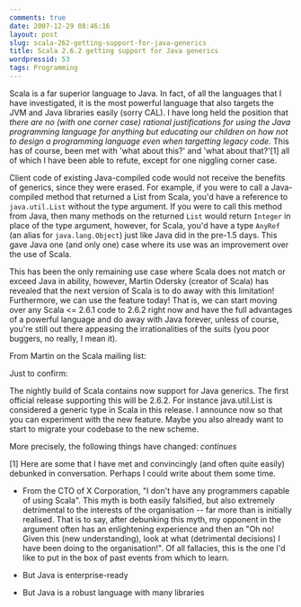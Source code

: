 ```yaml
---
comments: true
date: 2007-12-29 08:46:16
layout: post
slug: scala-262-getting-support-for-java-generics
title: Scala 2.6.2 getting support for Java generics
wordpressid: 53
tags: Programming
---
```


Scala is a far superior language to Java. In fact, of all the languages that I have investigated, it is the most powerful language that also targets the JVM and Java libraries easily (sorry CAL). I have long held the position that _there are no (with one corner case) rational justifications for using the Java programming language for anything but educating our children on how not to design a programming language even when targetting legacy code_. This has of course, been met with 'what about this?' and 'what about that?'[1] all of which I have been able to refute, except for one niggling corner case.

Client code of existing Java-compiled code would not receive the benefits of generics, since they were erased. For example, if you were to call a Java-compiled method that returned a List<Integer> from Scala, you'd have a reference to `java.util.List` without the type argument. If you were to call this method from Java, then many methods on the returned `List` would return `Integer` in place of the type argument, however, for Scala, you'd have a type `AnyRef` (an alias for `java.lang.Object`) just like Java did in the pre-1.5 days. This gave Java one (and only one) case where its use was an improvement over the use of Scala.

This has been the only remaining use case where Scala does not match or exceed Java in ability, however, Martin Odersky (creator of Scala) has revealed that the next version of Scala is to do away with this limitation! Furthermore, we can use the feature today! That is, we can start moving over any Scala <= 2.6.1 code to 2.6.2 right now and have the full advantages of a powerful language and do away with Java forever, unless of course, you're still out there appeasing the irrationalities of the suits (you poor buggers, no really, I mean it).

From Martin on the Scala mailing list:


> 
Just to confirm:

The nightly build of Scala contains now support for Java generics. The
first official release supporting this will be 2.6.2. For instance
java.util.List is considered a generic type in Scala in this release.
I announce now so that you can experiment with the new feature. Maybe
you also already want to start to migrate your codebase to the new
scheme.

More precisely, the following things have changed:
_continues_




[1]
Here are some that I have met and convincingly (and often quite easily) debunked in conversation. Perhaps I could write about them some time.



  
  * From the CTO of X Corporation, "I don't have any programmers capable of using Scala". This myth is both easily falsified, but also extremely detrimental to the interests of the organisation -- far more than is initially realised. That is to say, after debunking this myth, my opponent in the argument often has an enlightening experience and then an "Oh no! Given this (new understanding), look at what (detrimental decisions) I have been doing to the organisation!". Of all fallacies, this is the one I'd like to put in the box of past events from which to learn.

  
  * 
     But Java is enterprise-ready
  

   
  * 
     But Java is a robust language with many libraries
  


